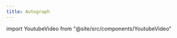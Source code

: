 ```yaml
---
title: Autograph
---
```

import YoutubeVideo from "@site/src/components/YoutubeVideo"

<YoutubeVideo id="bgV2ALwUPSQ"/>